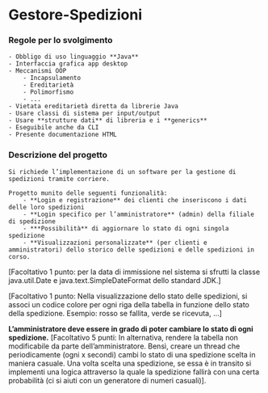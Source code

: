 # Gestore-Spedizioni

### Regole per lo svolgimento

    - Obbligo di uso linguaggio **Java**
    - Interfaccia grafica app desktop
    - Meccanismi OOP
        - Incapsulamento
        - Ereditarietà
        - Polimorfismo
        - ...
    - Vietata ereditarietà diretta da librerie Java
    - Usare classi di sistema per input/output
    - Usare **strutture dati** di libreria e i **generics**
    - Eseguibile anche da CLI
    - Presente documentazione HTML

### Descrizione del progetto

    Si richiede l’implementazione di un software per la gestione di spedizioni tramite corriere.

    Progetto munito delle seguenti funzionalità:
        - **Login e registrazione** dei clienti che inseriscono i dati delle loro spedizioni
        - **Login specifico per l’amministratore** (admin) della filiale di spedizione
        - ***Possibilità** di aggiornare lo stato di ogni singola spedizione
        - **Visualizzazioni personalizzate** (per clienti e amministratori) dello storico delle spedizioni e delle spedizioni in corso.

[Facoltativo 1 punto: per la data di immissione nel sistema si sfrutti la classe java.util.Date e
java.text.SimpleDateFormat dello standard JDK.]

[Facoltativo 1 punto: Nella visualizzazione dello stato delle spedizioni, si associ un codice colore per ogni riga della tabella in funzione dello stato della spedizione. Esempio: rosso se fallita, verde se ricevuta, …]

**L’amministratore deve essere in grado di poter cambiare lo stato di ogni spedizione.**
[Facoltativo 5 punti: In alternativa, rendere la tabella non modificabile da parte dell’amministratore. Bensì, creare un thread che periodicamente (ogni x secondi) cambi lo stato di una spedizione scelta in maniera casuale. Una volta scelta una spedizione, se essa è in transito si implementi una logica attraverso la quale la spedizione fallirà con una certa probabilità (ci si aiuti con un generatore di numeri casuali)].